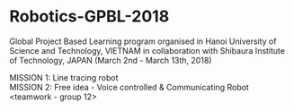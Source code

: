 # Robotics-GPBL-2018
Global Project Based Learning program organised in Hanoi University of Science and Technology, VIETNAM in collaboration with Shibaura Institute of Technology, JAPAN (March 2nd - March 13th, 2018)

MISSION 1: Line tracing robot <individual><br/>
MISSION 2: Free idea - Voice controlled & Communicating Robot <teamwork - group 12>
